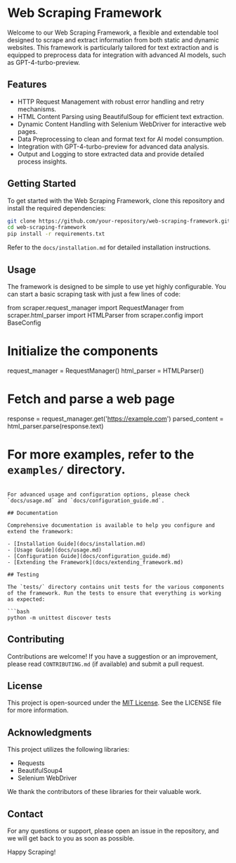 # Web Scraping Framework

Welcome to our Web Scraping Framework, a flexible and extendable tool designed to scrape and extract information from both static and dynamic websites. This framework is particularly tailored for text extraction and is equipped to preprocess data for integration with advanced AI models, such as GPT-4-turbo-preview.

## Features

- HTTP Request Management with robust error handling and retry mechanisms.
- HTML Content Parsing using BeautifulSoup for efficient text extraction.
- Dynamic Content Handling with Selenium WebDriver for interactive web pages.
- Data Preprocessing to clean and format text for AI model consumption.
- Integration with GPT-4-turbo-preview for advanced data analysis.
- Output and Logging to store extracted data and provide detailed process insights.

## Getting Started

To get started with the Web Scraping Framework, clone this repository and install the required dependencies:

```bash
git clone https://github.com/your-repository/web-scraping-framework.git
cd web-scraping-framework
pip install -r requirements.txt
```

Refer to the `docs/installation.md` for detailed installation instructions.

## Usage

The framework is designed to be simple to use yet highly configurable. You can start a basic scraping task with just a few lines of code:

from scraper.request_manager import RequestManager
from scraper.html_parser import HTMLParser
from scraper.config import BaseConfig

# Initialize the components
request_manager = RequestManager()
html_parser = HTMLParser()

# Fetch and parse a web page
response = request_manager.get('https://example.com')
parsed_content = html_parser.parse(response.text)

# For more examples, refer to the `examples/` directory.
```

For advanced usage and configuration options, please check `docs/usage.md` and `docs/configuration_guide.md`.

## Documentation

Comprehensive documentation is available to help you configure and extend the framework:

- [Installation Guide](docs/installation.md)
- [Usage Guide](docs/usage.md)
- [Configuration Guide](docs/configuration_guide.md)
- [Extending the Framework](docs/extending_framework.md)

## Testing

The `tests/` directory contains unit tests for the various components of the framework. Run the tests to ensure that everything is working as expected:

```bash
python -m unittest discover tests
```

## Contributing

Contributions are welcome! If you have a suggestion or an improvement, please read `CONTRIBUTING.md` (if available) and submit a pull request.

## License

This project is open-sourced under the [MIT License](LICENSE). See the LICENSE file for more information.

## Acknowledgments

This project utilizes the following libraries:

- Requests
- BeautifulSoup4
- Selenium WebDriver

We thank the contributors of these libraries for their valuable work.

## Contact

For any questions or support, please open an issue in the repository, and we will get back to you as soon as possible.

Happy Scraping!
